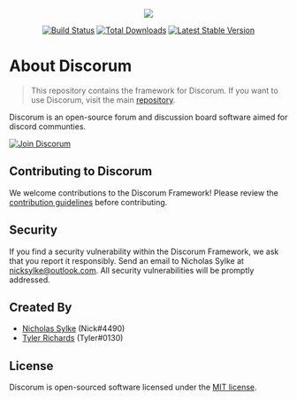 <p align="center">
	<a href="https://discorum.com" target="_blank"><img src="http://nsylke.me/img/discorum.png"></a>
</p>

<p align="center">
	<a href="https://travis-ci.org/discorum/framework"><img src="https://travis-ci.org/discorum/framework.svg" alt="Build Status"></a>
	<a href="https://packagist.org/packages/discorum/framework"><img src="https://poser.pugx.org/discorum/framework/d/total.svg" alt="Total Downloads"></a>
	<a href="https://packagist.org/packages/discorum/framework"><img src="https://poser.pugx.org/discorum/framework/v/stable.svg" alt="Latest Stable Version"></a>
</p>

# About Discorum

> This repository contains the framework for Discorum. If you want to use Discorum, visit the main [repository](https://github.com/Discorum/Discorum).

Discorum is an open-source forum and discussion board software aimed for discord communties. 

[![Join Discorum](https://discordapp.com/api/guilds/450508841738829826/embed.png?style=banner2)](https://discord.gg/GJtaVjQ)


## Contributing to Discorum

We welcome contributions to the Discorum Framework! Please review the [contribution guidelines](https://github.com/Discorum/Framework/blob/master/CONTRIBUTING.md) before contributing.


## Security

If you find a security vulnerability within the Discorum Framework, we ask that you report it responsibly. Send an email to Nicholas Sylke at [nicksylke@outlook.com](mailto:nicksylke@outlook.com). All security vulnerabilities will be promptly addressed.


## Created By

- [Nicholas Sylke](https://github.com/nsylke) (Nick#4490)
- [Tyler Richards](https://github.com/tyler0130) (Tyler#0130)


## License

Discorum is open-sourced software licensed under the [MIT license](https://github.com/Discorum/Framework/blob/master/LICENSE).
